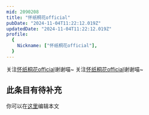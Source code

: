 ```yaml
---
mid: 2090208
title: "怀纸桐花official"
pubDate: "2024-11-04T11:22:12.019Z"
updatedDate: "2024-11-04T11:22:12.019Z"
profile:
  {
    Nickname: ["怀纸桐花official"],
  }
---
```


关注[怀纸桐花official](https://space.bilibili.com/2090208)谢谢喵~ 关注[怀纸桐花official](https://space.bilibili.com/2090208)谢谢喵~

## 此条目有待补充
你可以在[这里](https://github.com/Yuhanawa/VTuber.ICU-Content/edit/master/v/怀纸桐花official/index.md)编辑本文
